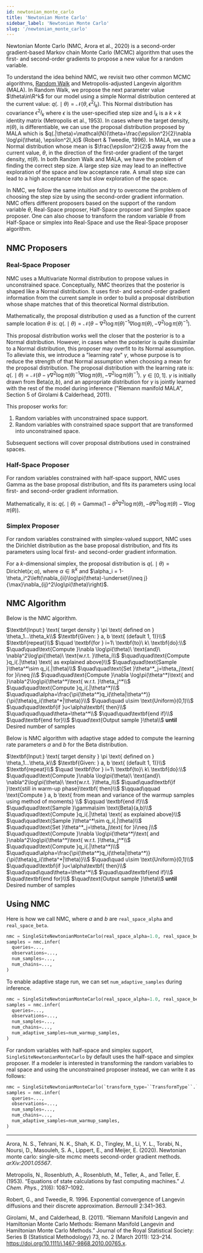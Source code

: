 ```yaml
---
id: newtonian_monte_carlo
title: 'Newtonian Monte Carlo'
sidebar_label: 'Newtonian Monte Carlo'
slug: '/newtonian_monte_carlo'
---
```


Newtonian Monte Carlo (NMC, Arora et al., 2020) is a second-order gradient-based Markov chain Monte Carlo (MCMC) algorithm that uses the first- and second-order gradients to propose a new value for a random variable.

To understand the idea behind NMC, we revisit two other common MCMC algorithms, [Random Walk](framework_topics/inference/random_walk.md) and Metropolis-adjusted Langevin algorithm (MALA). In Random Walk, we propose the next parameter value $\theta\in\R^k$ for our model using a simple Normal distribution centered at the current value: $q(. \mid \theta) = \mathcal{N}(\theta, \epsilon^2I_k)$. This Normal distribution has covariance $\epsilon^2I_k$ where $\epsilon$ is the user-specified step size and $I_k$ ​is a $k \times k$ identity matrix (Metropolis et al., 1953). In cases where the target density, $\pi(\theta)$, is differentiable, we can use the proposal distribution proposed by MALA which is $q(.|\theta)=\mathcal{N}(\theta+\frac{\epsilon^2}{2}\nabla \log\pi(\theta),  \epsilon^2I_k)$ (Robert & Tweedie, 1996). In MALA, we use a Normal distribution whose mean is $\frac{\epsilon^2}{2}$​ away from the current value, $\theta$, in the direction of the first-order gradient of the target density, $\pi(\theta)$. In both Random Walk and MALA, we have the problem of finding the correct step size. A large step size may lead to an ineffective exploration of the space and low acceptance rate. A small step size can lead to a high acceptance rate but slow exploration of the space.

In NMC, we follow the same intuition and try to overcome the problem of choosing the step size by using the second-order gradient information. NMC offers different proposers based on the support of the random variable $\theta$, Real-Space proposer, Half-Space proposer and Simplex space proposer. One can also choose to transform the random variable $\theta$ from Half-Space or simplex into Real-Space and use the Real-Space proposer algorithm.

## NMC Proposers

### Real-Space Proposer

NMC uses a Multivariate Normal distribution to propose values in unconstrained space. Conceptually, NMC theorizes that the posterior is shaped like a Normal distribution. It uses first- and second-order gradient information from the current sample in order to build a proposal distribution whose shape matches that of this theoretical Normal distribution.

Mathematically, the proposal distribution $q$ used as a function of the current sample location $\theta$ is: $q(. \mid \theta)=\mathcal{N}(\theta-\nabla^2 \log\pi(\theta)^{-1}\nabla \log\pi(\theta), -\nabla ^2\log\pi(\theta)^{-1})$.

This proposal distribution works well the closer that the posterior is to a Normal distribution. However, in cases when the posterior is quite dissimilar to a Normal distribution, this proposer may overfit to its Normal assumption. To alleviate this, we introduce a "learning rate" $\gamma$, whose purpose is to reduce the strength of that Normal assumption when choosing a mean for the proposal distribution. The proposal distribution with the learning rate is: $q(. \mid \theta)=\mathcal{N}(\theta-\gamma\nabla^2 \log\pi(\theta)^{-1}\nabla \log\pi(\theta), -\nabla ^2\log\pi(\theta)^{-1})$. $\gamma\in[0, 1]$. $\gamma$ is initially drawn from $\text{Beta}(a, b)$, and an appropriate distribution for $\gamma$ is jointly learned with the rest of the model during inference ("Riemann manifold MALA", Section 5 of Girolami & Calderhead, 2011).

This proposer works for:

1. Random variables with unconstrained space support.
2. Random variables with constrained space support that are transformed into unconstrained space.

Subsequent sections will cover proposal distributions used in constrained spaces.

### Half-Space Proposer

For random variables constrained with half-space support, NMC uses $\text{Gamma}$ as the base proposal distribution, and fits its parameters using local first- and second-order gradient information.

Mathematically, it is: $q(. \mid \theta)=\text{Gamma}(1-\theta^2\nabla^2\log\pi(\theta), -\theta\nabla^2\log\pi(\theta)-\nabla \log\pi(\theta))$.

### Simplex Proposer

For random variables constrained with simplex-valued support, NMC uses the $\text{Dirichlet}$ distribution as the base proposal distribution, and fits its parameters using local first- and second-order gradient information.

For a $k$-dimensional simplex, the proposal distribution is $q(. \mid \theta)=\text{Dirichlet}(x;\alpha)$, where $\alpha \in \mathbb{R}^k$ and $\alpha_i = 1-\theta_i^2\left(\nabla_{ii}\log\pi(\theta)-\underset{i\neq j}{\max}\nabla_{ij}^2\log\pi(\theta)\right)$.

## NMC Algorithm

Below is the NMC algorithm.

$\textbf{Input:} \text{ target density } \pi \text{ defined on } \theta_1...\theta_k\\$
$\textbf{Given: } a, b \text{ (default 1, 1)}\\$
$\textbf{repeat}\\$
$\quad \textbf{for } i=1\ \textbf{to}\ k\ \textbf{do}:\\$
$\quad\quad\text{Compute }\nabla \log\pi(\theta)\ \text{and}\ \nabla^2\log\pi(\theta)\ \text{w.r.t. }\theta_i\\$
$\quad\quad\text{Compute }q_i(.|\theta) \text{ as explained above}\\$
$\quad\quad\text{Sample }\theta^*\sim q_i(.|\theta)\\$
$\quad\quad\text{Set }\theta^*_j=\theta_j\text{ for }i\neq j\\$
$\quad\quad\text{Compute }\nabla \log\pi(\theta^*)\text{ and }\nabla^2\log\pi(\theta^*)\text{ w.r.t. }\theta_j^*\\$
$\quad\quad\text{Compute }q_i(.|\theta^*)\\$
$\quad\quad\alpha=\frac{\pi(\theta^*)q_i(\theta|\theta^*)}{\pi(\theta)q_i(\theta^*|\theta)}\\$
$\quad\quad u\sim \text{Uniform}(0,1)\\$
$\quad\quad\textbf{if }u<\alpha\textbf{ then}\\$
$\quad\quad\quad\theta=\theta^*\\$
$\quad\quad\textbf{end if}\\$
$\quad\textbf{end for}\\$
$\quad\text{Output sample }\theta\\$
$\textbf{until }\text{Desired number of samples}$

Below is NMC algorithm with adaptive stage added to compute the learning rate parameters $a$ and $b$ for the $\text{Beta}$ distribution.

$\textbf{Input:} \text{ target density } \pi \text{ defined on } \theta_1...\theta_k\\$
$\textbf{Given: } a, b \text{ (default 1, 1)}\\$
$\textbf{repeat}\\$
$\quad \textbf{for } i=1\ \textbf{to}\ k\ \textbf{do}:\\$
$\quad\quad\text{Compute }\nabla \log\pi(\theta)\ \text{and}\ \nabla^2\log\pi(\theta)\ \text{w.r.t. }\theta_i\\$
$\quad\quad\textbf{if }\text{still in warm-up phase}\textbf{ then}\\$
$\qquad\qquad \text{Compute } a, b \text{ from mean and variance of the warmup samples using method of moments} \\$
$\qquad \textbf{end if}\\$
$\quad\quad\text{Sample }\gamma\sim \text{Beta}(a,b)\\$
$\quad\quad\text{Compute }q_i(.|\theta) \text{ as explained above}\\$
$\quad\quad\text{Sample }\theta^*\sim q_i(.|\theta)\\$
$\quad\quad\text{Set }\theta^*_j=\theta_j\text{ for }i\neq j\\$
$\quad\quad\text{Compute }\nabla \log\pi(\theta^*)\text{ and }\nabla^2\log\pi(\theta^*)\text{ w.r.t. }\theta_j^*\\$
$\quad\quad\text{Compute }q_i(.|\theta^*)\\$
$\quad\quad\alpha=\frac{\pi(\theta^*)q_i(\theta|\theta^*)}{\pi(\theta)q_i(\theta^*|\theta)}\\$
$\quad\quad u\sim \text{Uniform}(0,1)\\$
$\quad\quad\textbf{if }u<\alpha\textbf{ then}\\$
$\quad\quad\quad\theta=\theta^*\\$
$\quad\quad\textbf{end if}\\$
$\quad\textbf{end for}\\$
$\quad\text{Output sample }\theta\\$
$\textbf{until }\text{Desired number of samples}$

## Using NMC

Here is how we call NMC, where $a$ and $b$ are `real_space_alpha` and `real_space_beta`.

```py
nmc = SingleSiteNewtonianMonteCarlo(real_space_alpha=1.0, real_space_beta=5.0)
samples = nmc.infer(
  queries=...,
  observations=...,
  num_samples=...,
  num_chains=...,
)
```

To enable adaptive stage run, we can set `num_adaptive_samples` during inference.

```py
nmc = SingleSiteNewtonianMonteCarlo(real_space_alpha=1.0, real_space_beta=5.0)
samples = nmc.infer(
  queries=...,
  observations=...,
  num_samples=...,
  num_chains=...,
  num_adaptive_samples=num_warmup_samples,
)
```

For random variables with half-space and simplex support, `SingleSiteNewtonianMonteCarlo` by default uses the half-space and simplex proposer. If a modeler is interested in transforming the random variables to real space and using the unconstrained proposer instead, we can write it as follows:

```py
nmc = SingleSiteNewtonianMonteCarlo(`transform_type=``TransformType``.``DEFAULT`)
samples = nmc.infer(
  queries=...,
  observations=...,
  num_samples=...,
  num_chains=...,
  num_adaptive_samples=num_warmup_samples,
)
```

---

Arora, N. S., Tehrani, N. K., Shah, K. D., Tingley, M., Li, Y. L., Torabi, N., Noursi, D., Masouleh, S. A., Lippert, E., and Meijer, E. (2020). Newtonian monte carlo: single-site mcmc meets second-order gradient methods. _arXiv:2001.05567_.

Metropolis, N., Rosenbluth, A., Rosenbluth, M., Teller, A., and Teller, E. (1953). “Equations of state calculations by fast computing machines.” _J. Chem. Phys._, 21(6): 1087–1092.

Robert, G., and Tweedie, R. 1996. Exponential convergence of Langevin diffusions and their discrete approximation. _Bernoulli_ 2:341–363.

Girolami, M., and Calderhead, B. (2011). “Riemann Manifold Langevin and Hamiltonian Monte Carlo Methods: Riemann Manifold Langevin and Hamiltonian Monte Carlo Methods.” Journal of the Royal Statistical Society: Series B (Statistical Methodology) 73, no. 2 (March 2011): 123–214. https://doi.org/10.1111/j.1467-9868.2010.00765.x.
